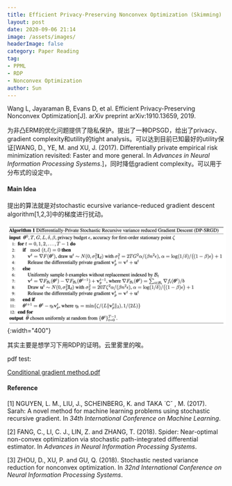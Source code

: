```yaml
---
title: Efficient Privacy-Preserving Nonconvex Optimization (Skimming)
layout: post
date: 2020-09-06 21:14
image: /assets/images/
headerImage: false
category: Paper Reading
tag:
- PPML
- RDP
- Nonconvex Optimization
author: Sun
---
```


Wang L, Jayaraman B, Evans D, et al. Efficient Privacy-Preserving Nonconvex Optimization[J]. arXiv preprint arXiv:1910.13659, 2019.

为非凸ERM的优化问题提供了隐私保护。提出了一种DPSGD，给出了privacy、gradient complexity和utility的tight analysis。可以达到目前已知最好的utility保证[WANG, D., YE, M. and XU, J. (2017). Differentially private empirical risk minimization revisited: Faster and more general. In *Advances in Neural Information Processing Systems*.]，同时降低gradient complexity。可以用于分布式的设定中。

<!--more-->

#### Main Idea

提出的算法就是对stochastic ecursive variance-reduced gradient descent algorithm[1,2,3]中的梯度进行扰动。

![](/assets/images/2020-09-06-Efficient-PP-Nonconvex-Optimization/image-20200906213819230.png){:width="400"}

其实主要是想学习下用RDP的证明。云里雾里的唉。



pdf test:

 [Conditional gradient method.pdf](/assets/pdf/cgd.pdf) 



#### Reference

[1] NGUYEN, L. M., LIU, J., SCHEINBERG, K. and TAKA ́ Cˇ , M. (2017). Sarah: A novel method for machine learning problems using stochastic recursive gradient. In *34th* *International Conference on Machine Learning*.

[2] FANG, C., LI, C. J., LIN, Z. and ZHANG, T. (2018). Spider: Near-optimal non-convex optimization via stochastic path-integrated differential estimator. In *Advances in Neural Information Processing Systems*.

[3] ZHOU, D., XU, P. and GU, Q. (2018). Stochastic nested variance reduction for nonconvex optimization. In *32nd* *International Conference on Neural Information Processing Systems*.

